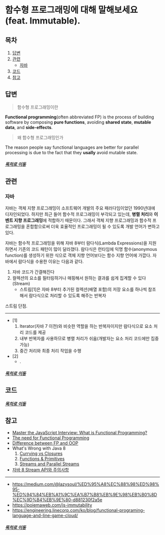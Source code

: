 함수형 프로그래밍에 대해 말해보세요(feat. Immutable).
=====
## 목차
1. [답변](#답변)
2. [관련](#관련)
	* [자바](#자바)
3. [코드](#코드)
4. [참고](#참고)

## 답변
> 함수형 프로그래밍이란

**Functional programming**(often abbreviated FP) is the process of building software by composing **pure functions**, avoiding **shared state**, **mutable data**, and **side-effects**.

> 왜 함수형 프로그래밍인가

The reason people say functional languages are better for parallel processing is due to the fact that they **usally** avoid mutable state.

##### [목차로 이동](#목차)

## 관련
### 자바
자바는 객체 지향 프로그래밍이 소프트웨어 개발의 주요 패러다임이었던 1990년대에 디자인되었다. 하지만 최근 들어 함수적 프로그래밍이 부각되고 있는데, **병렬 처리**와 **이벤트 지향 프로그래밍**에 적합하기 때문이다. 그래서 객체 지향 프로그래밍과 함수적 프로그래밍을 혼합함으로써 더욱 효율적인 프로그래밍이 될 수 있도록 개발 언어가 변하고 있다.

자바는 함수적 프로그래밍을 위해 자바 8부터 람다식(Lambda Expressions)을 지원하면서 기존의 코드 패턴이 많이 달라졌다. 람다식은 런타임에 익명 함수(anonymous function)를 생성하기 위한 식으로 객체 지향 언어보다는 함수 지향 언어에 가깝다. 자바에서 람다식을 수용한 이유는 다음과 같다.

1. 자바 코드가 간결해진다
2. 컬렉션의 요소를 필터링하거나 매핑해서 원하는 결과를 쉽게 집계할 수 있다(Stream)
	* 스트림[1]은 자바 8부터 추가된 컬렉션(배열 포함)의 저장 요소를 하나씩 참조해서 람다식으로 처리할 수 있도록 해주는 반복자

스트림 단점.

- - -
* [1]
	1. Iterator(자바 7 이전)와 비슷한 역할을 하는 반복자이지만 람다식으로 요소 처리 코드를 제공
	2. 내부 반복자를 사용하므로 병렬 처리가 쉬움(개발자는 요소 처리 코드에만 집중 가능)
	3. 중간 처리와 최종 처리 작업을 수행
* [2]
	* .

##### [목차로 이동](#목차)

## 코드


##### [목차로 이동](#목차)

## 참고
* [Master the JavaScript Interview: What is Functional Programming?](https://medium.com/javascript-scene/master-the-javascript-interview-what-is-functional-programming-7f218c68b3a0)
* [The need for Functional Programming](https://softwareengineering.stackexchange.com/questions/310159/is-functional-programming-faster-in-multithreading-because-i-write-things-differ)
* [Difference between FP and OOP](https://www.geeksforgeeks.org/difference-between-functional-programming-and-object-oriented-programming/)
* What's Wrong with Java 8
	1. [Currying vs Closures](https://dzone.com/articles/whats-wrong-java-8-currying-vs)
	2. [Functions & Primitives](https://dzone.com/articles/whats-wrong-java-8-part-ii)
	3. [Streams and Parallel Streams](https://dzone.com/articles/whats-wrong-java-8-part-iii)
* [자바 8 Stream API와 주의사항](https://okky.kr/article/329818)
	
- - -
* https://medium.com/@lazysoul/%ED%95%A8%EC%88%98%ED%98%95-%ED%94%84%EB%A1%9C%EA%B7%B8%EB%9E%98%EB%B0%8D%EC%9D%B4%EB%9E%80-d881230f2a5e
* https://poiemaweb.com/js-immutability
* https://engineering.linecorp.com/ko/blog/functional-programing-language-and-line-game-cloud/

##### [목차로 이동](#목차)